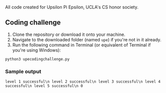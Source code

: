 All code created for Upsilon Pi Epsilon, UCLA's CS honor society.

## Coding challenge

1. Clone the repository or download it onto your machine.
2. Navigate to the downloaded folder (named `upe`) if you're not in it already.
3. Run the following command in Terminal (or equivalent of Terminal if you're using Windows):

`python3 upecodingchallenge.py`

### Sample output

`level 1 successful\n
level 2 successful\n
level 3 successful\n
level 4 successful\n
level 5 successful\n
0`

